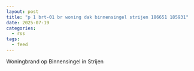 ```yaml
---
layout: post
title: "p 1 brt-01 br woning dak binnensingel strijen 186651 185931"
date: 2025-07-19
categories: 
  - rss
tags: 
  - feed
---
```


Woningbrand op Binnensingel in Strijen
